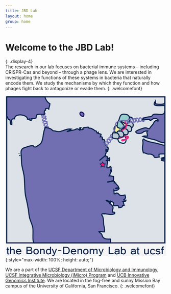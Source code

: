 ```yaml
---
title: JBD Lab
layout: home
group: home
---
```


# Welcome to the JBD Lab!
{: .display-4}
<br>
The research in our lab focuses on bacterial immune systems – including CRISPR-Cas and beyond – through a phage lens. We are interested in investigating the functions of these systems in bacteria that naturally encode them. We study the mechanisms by which they function and how phages fight back to antagonize or evade them.
{: .welcomefont}

![JBD lab logo](static/img/logo/jbd_logo.png){:style="max-width: 100%; height: auto;"}

We are a part of the [UCSF Department of Microbiology and Immunology](http://microbiology.ucsf.edu/), [UCSF Integrative Microbiology (iMicro) Program](https://imicro.ucsf.edu/) and [UCB Innovative Genomics Institute](https://innovativegenomics.org/). We are located in the fog-free and sunny Mission Bay campus of the University of California, San Francisco.
{: .welcomefont}
